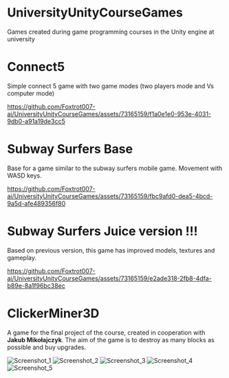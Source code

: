# UniversityUnityCourseGames
Games created during game programming courses in the Unity engine at university

# Connect5
Simple connect 5 game with two game modes (two players mode and Vs computer mode)


https://github.com/Foxtrot007-ai/UniversityUnityCourseGames/assets/73165159/f1a0e1e0-953e-4031-9db0-a91a19de3cc5

# Subway Surfers Base
Base for a game similar to the subway surfers mobile game. Movement with WASD keys.


https://github.com/Foxtrot007-ai/UniversityUnityCourseGames/assets/73165159/fbc9afd0-dea5-4bcd-9a5d-afe489356f80

# Subway Surfers Juice version !!!
Based on previous version, this game has improved models, textures and gameplay.


https://github.com/Foxtrot007-ai/UniversityUnityCourseGames/assets/73165159/e2ade318-2fb8-4dfa-b89e-8a1f96bc38ec

# ClickerMiner3D
A game for the final project of the course, created in cooperation with **Jakub Mikołajczyk**. The aim of the game is to destroy as many blocks as possible and buy upgrades.

![Screenshot_1](https://github.com/Foxtrot007-ai/UniversityUnityCourseGames/assets/73165159/b38432fe-dd48-4a68-9f81-e5ac1d835335)
![Screenshot_2](https://github.com/Foxtrot007-ai/UniversityUnityCourseGames/assets/73165159/c263a399-7334-454b-916d-73599cd7bd1a)
![Screenshot_3](https://github.com/Foxtrot007-ai/UniversityUnityCourseGames/assets/73165159/997fd0d3-6384-4f55-9701-b1abe5da09c0)
![Screenshot_4](https://github.com/Foxtrot007-ai/UniversityUnityCourseGames/assets/73165159/1299e1c7-0031-40a3-a5bd-3a97dc7a5473)
![Screenshot_5](https://github.com/Foxtrot007-ai/UniversityUnityCourseGames/assets/73165159/a6640e35-83df-4063-bb7d-628b32623008)
